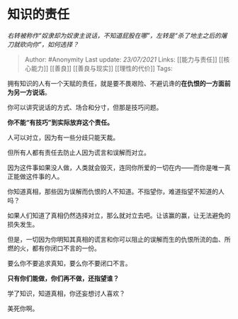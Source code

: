 # 知识的责任
*右转被称作“奴隶却为奴隶主说话，不知道屁股在哪”，左转是“杀了地主之后的屠刀就砍向你”，如何选择？*

> Author: #Anonymity
Last update: *23/07/2021* 
Links: [[能力与责任]] [[核心能力]] [[善良]] [[善良与现实]] [[理性的代价]]
Tags:    



拥有知识的人有一个天赋的责任，就是要不畏艰险、不避讥谗的**在仇恨的一方面前为另一方说话**。

你可以讲究说话的方式、场合和分寸，但那是技巧问题。

**你不能“有技巧”到实际放弃这个责任。**

人可以对立，因为有一些分歧只能天裁。

但所有人都有责任去防止人因为谎言和误解而对立。

因为这件事如果没人做，人类就会毁灭，连同你所爱的一切在内——而你是唯一真正能做这件事的人。

你知道真相，那些因为误解而仇恨的人不知道。不指望你，难道指望不知道的人吗？

如果人们知道了真相仍然选择对立，那么就对立去吧。让该赢的赢，让无法避免的损失发生。

但是，一切因为你明知其真相的谎言和你可以阻止的误解而生的仇恨所流的血、所燃的火，都有你闭口不言的一份。

要么你不要追求真知，要么你不要闭口不言。

**只有你们能做，你们再不做，还指望谁？**

学了知识，知道真相，你还妄想讨人喜欢？

美死你啊。



